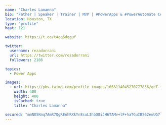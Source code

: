 ```yaml
---
name: "Charles Lamanna"
bio: "Father | Speaker | Trainer | MVP | #PowerApps & #PowerAutomate Community Super User | YouTuber Right-pointing triangle http://youtube.com/c/rezadorrani | Learn - Share - Clockwise rightwards and leftwards open circle arrows"
location: Houston, TX
type: "profile"
heat: 121

website: https://t.co/tAcqSdqguf

twitter:
  username: rezadorrani
  url: https://twitter.com/rezadorrani
  followers: 2108

topics:
  - Power Apps

images:
  - url: https://pbs.twimg.com/profile_images/1063114045270777856/qeT-jpWr_400x400.jpg
    width: 400
    height: 400
    isCached: true
    title: "Charles Lamanna"

secured: "mmNOSKmq7AmR7QgREnhRXkYn8suL3hbO8iJH6TAMv+lF+haTGuIBS62ewUG7lAh8EJ9WsvQCVUq+G9O/oNGL/gbQmdfJRT3vXLhaHKqKEqGTQPnMkVL/b3DVBM7cAtWXRDpih75SAjFgo/NeI8cnOTNDB9auUn1dOy52Scxg4gtmqiNHHfSZc6+2uHbYKRsBfwaKZecE175HlwWpdC5tmAp8Ce7HL3zE8bhAGfSsmgnuKoaDpBI7FolQJjB6kLAV6nWZmxhGFOQklvo2dWSr33FJXvKJ5teixuGk6nrOQNinB6lv7ju0zvwdoR3FT5AgKSG2ofSm+lY/wgzgMsmkp0p7gF0gCsjLdI5uGGBZi3bFcn1WS/bvRCAM6TOoTE0me37UsZwGgmsGpuuQVNCDKAkcjmTFSXnSJCEhGeyCCrc=;J4Jl7xpJjOuMFQm3gpgcpw=="
---
```


